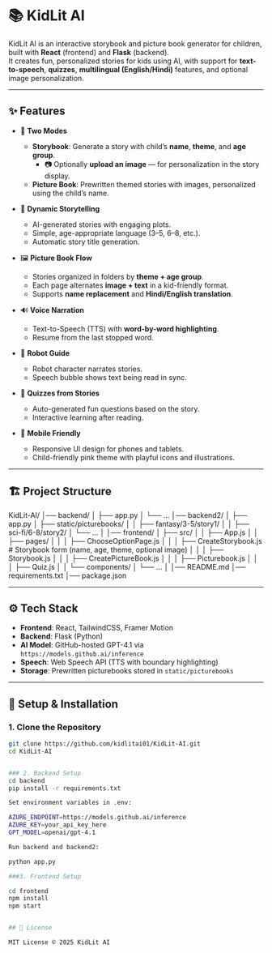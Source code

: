 # 📚 KidLit AI

KidLit AI is an interactive storybook and picture book generator for children, built with **React** (frontend) and **Flask** (backend).  
It creates fun, personalized stories for kids using AI, with support for **text-to-speech**, **quizzes**, **multilingual (English/Hindi)** features, and optional image personalization.

---

## ✨ Features

- 🎨 **Two Modes**
  - **Storybook**: Generate a story with child’s **name**, **theme**, and **age group**.
    - 📷 Optionally **upload an image** — for personalization in the story display.
  - **Picture Book**: Prewritten themed stories with images, personalized using the child’s name.

- 📖 **Dynamic Storytelling**
  - AI-generated stories with engaging plots.
  - Simple, age-appropriate language (3–5, 6–8, etc.).
  - Automatic story title generation.

- 🖼️ **Picture Book Flow**
  - Stories organized in folders by **theme + age group**.
  - Each page alternates **image + text** in a kid-friendly format.
  - Supports **name replacement** and **Hindi/English translation**.

- 🔊 **Voice Narration**
  - Text-to-Speech (TTS) with **word-by-word highlighting**.
  - Resume from the last stopped word.

- 🤖 **Robot Guide**
  - Robot character narrates stories.
  - Speech bubble shows text being read in sync.

- 📝 **Quizzes from Stories**
  - Auto-generated fun questions based on the story.
  - Interactive learning after reading.

- 📱 **Mobile Friendly**
  - Responsive UI design for phones and tablets.
  - Child-friendly pink theme with playful icons and illustrations.

---

## 🏗️ Project Structure

KidLit-AI/
│── backend/
│ ├── app.py
│ └── ...
│── backend2/
│ ├── app.py
│ ├── static/picturebooks/
│ │ ├── fantasy/3-5/story1/
│ │ ├── sci-fi/6-8/story2/
│ └── ...
│
│── frontend/
│ ├── src/
│ │ ├── App.js
│ │ ├── pages/
│ │ │ ├── ChooseOptionPage.js
│ │ │ ├── CreateStorybook.js # Storybook form (name, age, theme, optional image)
│ │ │ ├── Storybook.js
│ │ │ ├── CreatePictureBook.js
│ │ │ ├── Picturebook.js
│ │ │ ├── Quiz.js
│ │ └── components/
│ └── ...
│
│── README.md
│── requirements.txt
│── package.json


---

## ⚙️ Tech Stack

- **Frontend**: React, TailwindCSS, Framer Motion  
- **Backend**: Flask (Python)  
- **AI Model**: GitHub-hosted GPT-4.1 via `https://models.github.ai/inference`  
- **Speech**: Web Speech API (TTS with boundary highlighting)  
- **Storage**: Prewritten picturebooks stored in `static/picturebooks`  

---

## 🚀 Setup & Installation

### 1. Clone the Repository
```bash
git clone https://github.com/kidlitai01/KidLit-AI.git
cd KidLit-AI


### 2. Backend Setup
cd backend
pip install -r requirements.txt

Set environment variables in .env:

AZURE_ENDPOINT=https://models.github.ai/inference
AZURE_KEY=your_api_key_here
GPT_MODEL=openai/gpt-4.1

Run backend and backend2:

python app.py

###3. Frontend Setup

cd frontend
npm install
npm start


## 📜 License

MIT License © 2025 KidLit AI
